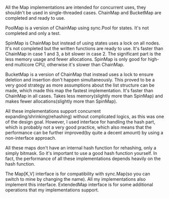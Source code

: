 All the Map implementations are intended for concurrent uses, they shouldn't be used in single-threaded cases. ChainMap and BucketMap 
are completed and ready to use. 

PoolMap is a version of ChainMap using sync.Pool for states. It's not completed
and only a test. 

SpinMap is ChainMap but instead of using states uses a lock on all nodes. It's not completed but the
written functions are ready to use. It's faster than ChainMap in case 1 and 3, a bit slower in case 2. The significant
part is the less memory usage and fewer allocations. SpinMap is only good for high-end multicore CPU, otherwise it's
slower than ChainMap. 

BucketMap is a version of ChainMap that instead uses a lock to ensure deletion and insertion don't
happen simultaneously. This proved to be a very good strategy as more assumptions about the list structure can be made,
which made this map the fastest implementation. It's faster than ChainMap in all cases. Takes less memory(slightly more
than SpinMap) and makes fewer allocations(slightly more than SpinMap).

All these implementations support concurrent expanding/shrinking(rehashing) without complicated logics, as this was one
of the design goal. However, I used interface for handling the hash part, which is probably not a very good practice,
which also means that the performance can be further improved(by quite a decent amount) by using a non-interface
approach.

All these maps don't have an internal hash function for rehashing, only a simply bitmask. So it's important to use a
good hash function yourself. In fact, the performance of all these implementations depends heavily on the hash function.

The Map[K,V] interface is for compatibility with sync.Map(so you can switch to mine by changing the name). All my implementations also implement this interface. ExtendedMap interface is for some additional operations that my implementations support.